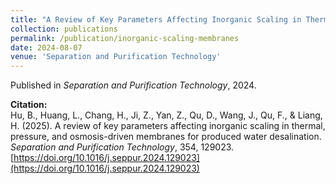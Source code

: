 ```yaml
---
title: "A Review of Key Parameters Affecting Inorganic Scaling in Thermal, Pressure, and Osmosis-Driven Membranes for Produced Water Desalination"
collection: publications
permalink: /publication/inorganic-scaling-membranes
date: 2024-08-07
venue: 'Separation and Purification Technology'
---
```


Published in *Separation and Purification Technology*, 2024.  

**Citation:**  
Hu, B., Huang, L., Chang, H., Ji, Z., Yan, Z., Qu, D., Wang, J., Qu, F., & Liang, H. (2025). A review of key parameters affecting inorganic scaling in thermal, pressure, and osmosis-driven membranes for produced water desalination. *Separation and Purification Technology*, 354, 129023. [https://doi.org/10.1016/j.seppur.2024.129023](https://doi.org/10.1016/j.seppur.2024.129023)
